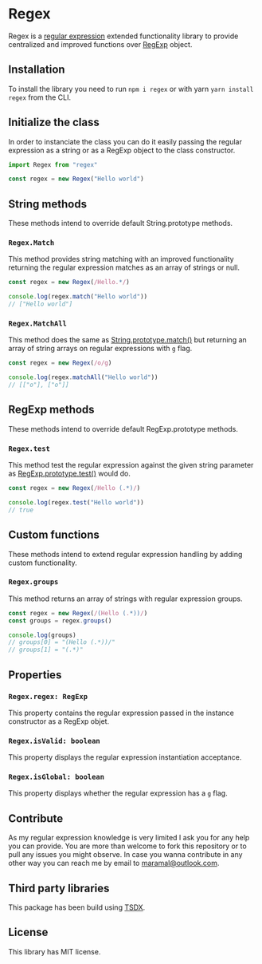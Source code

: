# Regex

Regex is a [regular expression][1] extended functionality library to provide centralized and improved functions over [RegExp][2] object.

## Installation

To install the library you need to run `npm i regex` or with yarn `yarn install regex` from the CLI.

## Initialize the class

In order to instanciate the class you can do it easily passing the regular expression as a string or as a RegExp object to the class constructor.

```js
import Regex from "regex"

const regex = new Regex("Hello world")
```

## String methods

These methods intend to override default String.prototype methods.

### `Regex.Match`

This method provides string matching with an improved functionality returning the regular expression matches as an array of strings or null.

```js
const regex = new Regex(/Hello.*/)

console.log(regex.match("Hello world"))
// ["Hello world"]
```

### `Regex.MatchAll`

This method does the same as [String.prototype.match()][3] but returning an array of string arrays on regular expressions with `g` flag.

```js
const regex = new Regex(/o/g)

console.log(regex.matchAll("Hello world"))
// [["o"], ["o"]]
```

## RegExp methods

These methods intend to override default RegExp.prototype methods.

### `Regex.test`

This method test the regular expression against the given string parameter as [RegExp.prototype.test()][4] would do.

```js
const regex = new Regex(/Hello (.*)/)

console.log(regex.test("Hello world"))
// true
```

## Custom functions

These methods intend to extend regular expression handling by adding custom functionality.

### `Regex.groups`

This method returns an array of strings with regular expression groups.

```js
const regex = new Regex(/(Hello (.*))/)
const groups = regex.groups()

console.log(groups)
// groups[0] = "(Hello (.*))/"
// groups[1] = "(.*)"
```

## Properties

### `Regex.regex: RegExp`

This property contains the regular expression passed in the instance constructor as a RegExp objet.

### `Regex.isValid: boolean`

This property displays the regular expression instantiation acceptance.

### `Regex.isGlobal: boolean`

This property displays whether the regular expression has a `g` flag.

## Contribute

As my regular expression knowledge is very limited I ask you for any help you can provide. You are more than welcome to fork this repository or to pull any issues you might observe. In case you wanna contribute in any other way you can reach me by email to maramal@outlook.com.

## Third party libraries

This package has been build using [TSDX][5].

## License

This library has MIT license.

[1]: https://developer.mozilla.org/en-US/docs/Web/JavaScript/Guide/Regular_Expressions
[2]: https://developer.mozilla.org/es/docs/Web/JavaScript/Reference/Global_Objects/RegExp
[3]: https://developer.mozilla.org/es/docs/Web/JavaScript/Reference/Global_Objects/String/match
[4]: https://developer.mozilla.org/en-US/docs/Web/JavaScript/Reference/Global_Objects/RegExp/test
[5]: https://tsdx.io/